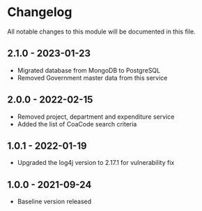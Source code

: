 # Changelog
All notable changes to this module will be documented in this file.

## 2.1.0 - 2023-01-23
- Migrated database from MongoDB to PostgreSQL
- Removed Government master data from this service

## 2.0.0 - 2022-02-15
- Removed project, department and expenditure service
- Added the list of CoaCode search criteria

## 1.0.1 - 2022-01-19
- Upgraded the log4j version to 2.17.1 for vulnerability fix

## 1.0.0 - 2021-09-24
- Baseline version released
